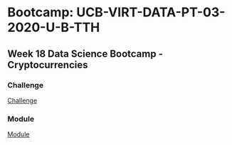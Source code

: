 # Bootcamp: UCB-VIRT-DATA-PT-03-2020-U-B-TTH

## Week 18 Data Science Bootcamp - Cryptocurrencies

### Challenge
[Challenge](challenge/)

### Module
[Module](module/)
